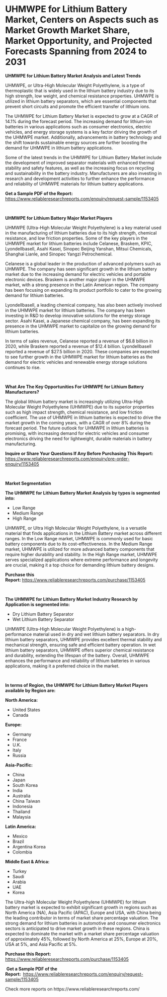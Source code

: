 <p><h1>UHMWPE for Lithium Battery Market, Centers on Aspects such as Market Growth Market Share, Market Opportunity, and Projected Forecasts Spanning from 2024 to 2031</h1></p><p><strong>UHMWPE for Lithium Battery Market Analysis and Latest Trends</strong></p>
<p><p>UHMWPE, or Ultra-High Molecular Weight Polyethylene, is a type of thermoplastic that is widely used in the lithium battery industry due to its high strength, low weight, and chemical resistance properties. UHMWPE is utilized in lithium battery separators, which are essential components that prevent short circuits and promote the efficient transfer of lithium ions.</p><p>The UHMWPE for Lithium Battery Market is expected to grow at a CAGR of 14.1% during the forecast period. The increasing demand for lithium-ion batteries in various applications such as consumer electronics, electric vehicles, and energy storage systems is a key factor driving the growth of the UHMWPE market. Additionally, advancements in battery technology and the shift towards sustainable energy sources are further boosting the demand for UHMWPE in lithium battery applications.</p><p>Some of the latest trends in the UHMWPE for Lithium Battery Market include the development of improved separator materials with enhanced thermal stability and safety features, as well as the increasing focus on recycling and sustainability in the battery industry. Manufacturers are also investing in research and development activities to further enhance the performance and reliability of UHMWPE materials for lithium battery applications.</p></p>
<p><strong>Get a Sample PDF of the Report:&nbsp;</strong> <a href="https://www.reliableresearchreports.com/enquiry/request-sample/1153405">https://www.reliableresearchreports.com/enquiry/request-sample/1153405</a></p>
<p>&nbsp;</p>
<p><strong>UHMWPE for Lithium Battery Major Market Players</strong></p>
<p><p>UHMWPE (Ultra-High Molecular Weight Polyethylene) is a key material used in the manufacturing of lithium batteries due to its high strength, chemical resistance, and low friction properties. Some of the key players in the UHMWPE market for lithium batteries include Celanese, Braskem, KPIC, Lyondellbasell, Asahi Kasei, Sinopec Beijing Yanshan, Mitsui Chemicals, Shanghai Lianle, and Sinopec Yangzi Petrochemical.</p><p>Celanese is a global leader in the production of advanced polymers such as UHMWPE. The company has seen significant growth in the lithium battery market due to the increasing demand for electric vehicles and portable electronic devices. Braskem is another major player in the UHMWPE market, with a strong presence in the Latin American region. The company has been focusing on expanding its product portfolio to cater to the growing demand for lithium batteries.</p><p>Lyondellbasell, a leading chemical company, has also been actively involved in the UHMWPE market for lithium batteries. The company has been investing in R&D to develop innovative solutions for the energy storage sector. Asahi Kasei, a Japanese chemical company, has been expanding its presence in the UHMWPE market to capitalize on the growing demand for lithium batteries.</p><p>In terms of sales revenue, Celanese reported a revenue of $6.8 billion in 2020, while Braskem reported a revenue of $12.4 billion. Lyondellbasell reported a revenue of $27.5 billion in 2020. These companies are expected to see further growth in the UHMWPE market for lithium batteries as the demand for electric vehicles and renewable energy storage solutions continues to rise.</p></p>
<p>&nbsp;</p>
<p><strong>What Are The Key Opportunities For UHMWPE for Lithium Battery Manufacturers?</strong></p>
<p><p>The global lithium battery market is increasingly utilizing Ultra-High Molecular Weight Polyethylene (UHMWPE) due to its superior properties such as high impact strength, chemical resistance, and low friction coefficient. The use of UHMWPE in lithium batteries is expected to drive the market growth in the coming years, with a CAGR of over 8% during the forecast period. The future outlook for UHMWPE in lithium batteries is promising, with increasing demand for electric vehicles and consumer electronics driving the need for lightweight, durable materials in battery manufacturing.</p></p>
<p><strong>Inquire or Share Your Questions If Any Before Purchasing This Report:</strong> <a href="https://www.reliableresearchreports.com/enquiry/pre-order-enquiry/1153405">https://www.reliableresearchreports.com/enquiry/pre-order-enquiry/1153405</a></p>
<p>&nbsp;</p>
<p><strong>Market Segmentation</strong></p>
<p><strong>The UHMWPE for Lithium Battery Market Analysis by types is segmented into:</strong></p>
<p><ul><li>Low Range</li><li>Medium Range</li><li>High Range</li></ul></p>
<p><p>UHMWPE, or Ultra High Molecular Weight Polyethylene, is a versatile material that finds applications in the Lithium Battery market across different ranges. In the Low Range market, UHMWPE is commonly used for basic battery components due to its cost-effectiveness. In the Medium Range market, UHMWPE is utilized for more advanced battery components that require higher durability and stability. In the High Range market, UHMWPE serves specialized applications where extreme performance and longevity are crucial, making it a top choice for demanding lithium battery designs.</p></p>
<p><strong>Purchase this Report:&nbsp;</strong><a href="https://www.reliableresearchreports.com/purchase/1153405">https://www.reliableresearchreports.com/purchase/1153405</a></p>
<p>&nbsp;</p>
<p><strong>The UHMWPE for Lithium Battery Market Industry Research by Application is segmented into:</strong></p>
<p><ul><li>Dry Lithium Battery Separator</li><li>Wet Lithium Battery Separator</li></ul></p>
<p><p>UHMWPE (Ultra-High Molecular Weight Polyethylene) is a high-performance material used in dry and wet lithium battery separators. In dry lithium battery separators, UHMWPE provides excellent thermal stability and mechanical strength, ensuring safe and efficient battery operation. In wet lithium battery separators, UHMWPE offers superior chemical resistance and durability, extending the lifespan of the battery. Overall, UHMWPE enhances the performance and reliability of lithium batteries in various applications, making it a preferred choice in the market.</p></p>
<p>&nbsp;</p>
<p><strong>In terms of Region, the UHMWPE for Lithium Battery Market Players available by Region are:</strong></p>
<p>
    <p> <strong> North America: </strong>
        <ul>
            <li>United States</li>
            <li>Canada</li>
        </ul>
        </p> 
    <p> <strong> Europe: </strong>
        <ul>
            <li>Germany</li>
            <li>France</li>
            <li>U.K.</li>
            <li>Italy</li>
            <li>Russia</li>
        </ul>
        </p> 
    <p> <strong> Asia-Pacific: </strong>
        <ul>
            <li>China</li>
            <li>Japan</li>
            <li>South Korea</li>
            <li>India</li>
            <li>Australia</li>
            <li>China Taiwan</li>
            <li>Indonesia</li>
            <li>Thailand</li>
            <li>Malaysia</li>
        </ul>
        </p> 
    <p> <strong> Latin America: </strong>
        <ul>
            <li>Mexico</li>
            <li>Brazil</li>
            <li>Argentina Korea</li>
            <li>Colombia</li>
        </ul>
        </p> 
    <p> <strong> Middle East & Africa: </strong>
        <ul>
            <li>Turkey</li>
            <li>Saudi</li>
            <li>Arabia</li>
            <li>UAE</li>
            <li>Korea</li>
        </ul>
    </p>
    </p>
<p><p>The Ultra-high Molecular Weight Polyethylene (UHMWPE) for lithium battery market is expected to exhibit significant growth in regions such as North America (NA), Asia Pacific (APAC), Europe and USA, with China being the leading contributor in terms of market share percentage valuation. The strong demand for lithium batteries in automotive and consumer electronics sectors is anticipated to drive market growth in these regions. China is expected to dominate the market with a market share percentage valuation of approximately 45%, followed by North America at 25%, Europe at 20%, USA at 5%, and Asia Pacific at 5%.</p></p>
<p><strong>Purchase this Report: </strong><a href="https://www.reliableresearchreports.com/purchase/1153405">https://www.reliableresearchreports.com/purchase/1153405</a></p>
<p>&nbsp;<strong>Get a Sample PDF of the Report:&nbsp;&nbsp;</strong><a href="https://www.reliableresearchreports.com/enquiry/request-sample/1153405">https://www.reliableresearchreports.com/enquiry/request-sample/1153405</a></p>
<p><strong></strong></p>
<p>Check more reports on https://www.reliableresearchreports.com/</p>